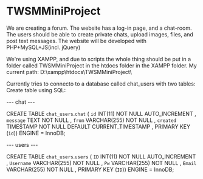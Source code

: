 # TWSMMiniProject

We are creating a forum. The website has a log-in page, and a chat-room. 
The users should be able to create private chats, upload images, files, and post text messages.
The website will be developed with PHP+MySQL+JS(incl. jQuery)

We're using XAMPP, and due to scripts the whole thing should be put in a folder called TWSMMiniProject in the htdocs folder in the XAMPP folder. 
My current path: D:\xampp\htdocs\TWSMMiniProject\

Currently tries to connecto to a database called chat_users with two tables:
Create table using SQL:

--- chat ---

CREATE TABLE `chat_users`.`chat` ( `id` INT(11) NOT NULL AUTO_INCREMENT , `message` TEXT NOT NULL , `from` VARCHAR(255) NOT NULL , `created` TIMESTAMP NOT NULL DEFAULT CURRENT_TIMESTAMP , PRIMARY KEY (`id`)) ENGINE = InnoDB;

--- users ---

CREATE TABLE `chat_users`.`users` ( `ID` INT(11) NOT NULL AUTO_INCREMENT , `Username` VARCHAR(255) NOT NULL , `Pw` VARCHAR(255) NOT NULL , `Email` VARCHAR(255) NOT NULL , PRIMARY KEY (`ID`)) ENGINE = InnoDB;
